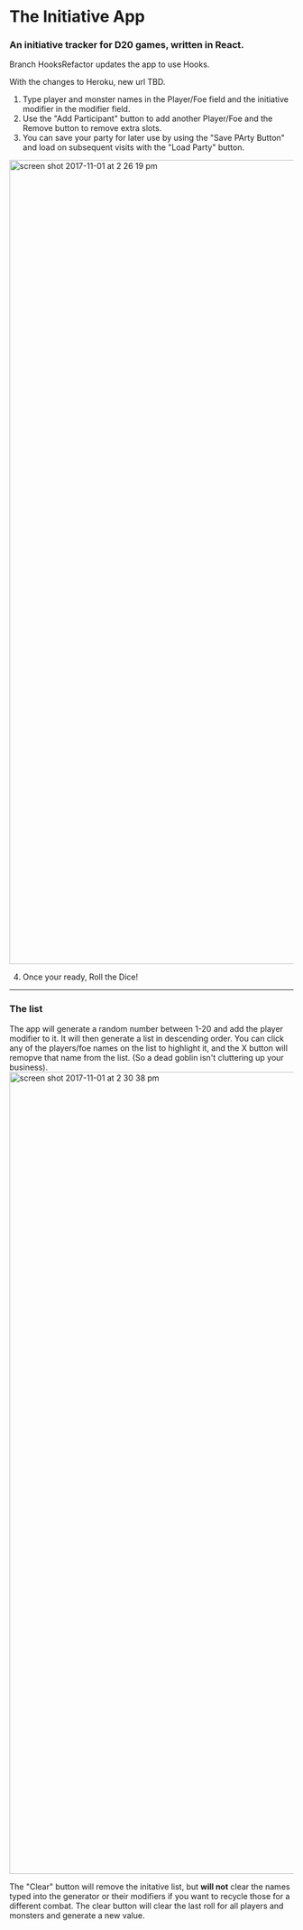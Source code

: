 # The Initiative App
<h3>An initiative tracker for D20 games, written in React. </h3>

Branch HooksRefactor updates the app to use Hooks. 

With the changes to Heroku, new url TBD.

1. Type player and monster names in the Player/Foe field and the initiative modifier in the modifier field. 
2. Use the "Add Participant" button to add another Player/Foe and the Remove button to remove extra slots. 
3. You can save your party for later use by using the "Save PArty Button" and load on subsequent visits with the "Load Party" button. 
<img width="1424" alt="screen shot 2017-11-01 at 2 26 19 pm" src="https://user-images.githubusercontent.com/27639305/32296358-ac86f5b8-bf11-11e7-910b-a1fd75a21611.png">

4. Once your ready, Roll the Dice! 

<hr>
<h3>The list</h3>
The app will generate a random number between 1-20 and add the player modifier to it.  It will then generate a list in descending order.  You can click any of the players/foe names on the list to highlight it, and the X button will remopve that name from the list. (So a dead goblin isn't cluttering up your business). 

<img width="1420" alt="screen shot 2017-11-01 at 2 30 38 pm" src="https://user-images.githubusercontent.com/27639305/32296487-ff9bdf8e-bf11-11e7-98f9-f66eda929943.png">

The "Clear" button will remove the initative list, but <strong>will not</strong> clear the names typed into the generator or their modifiers if you want to recycle those for a different combat.  The clear button will clear the last roll for all players and monsters and generate a new value. 
